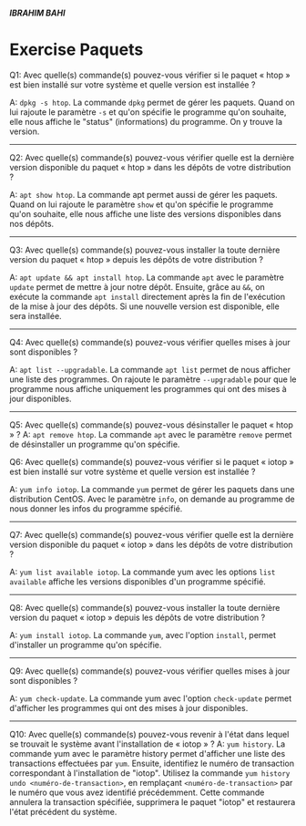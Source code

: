 ##### IBRAHIM BAHI
# Exercise Paquets


Q1: Avec quelle(s) commande(s) pouvez-vous vérifier si le paquet « htop » est bien installé sur votre système et quelle version est installée ?

A: `dpkg -s htop`. La commande `dpkg` permet de gérer les paquets. Quand on lui rajoute le paramètre `-s` et qu'on spécifie le programme qu'on souhaite, elle nous affiche le "status" (informations) du programme. On y trouve la version.

---

Q2: Avec quelle(s) commande(s) pouvez-vous vérifier quelle est la dernière version disponible du paquet « htop » dans les dépôts de votre distribution ?

A: `apt show htop`. La commande apt permet aussi de gérer les paquets. Quand on lui rajoute le paramètre `show` et qu'on spécifie le programme qu'on souhaite, elle nous affiche une liste des versions disponibles dans nos dépôts.

---

Q3: Avec quelle(s) commande(s) pouvez-vous installer la toute dernière version du paquet « htop » depuis les dépôts de votre distribution ?

A: `apt update && apt install htop`. La commande `apt` avec le paramètre `update` permet de mettre à jour notre dépôt. Ensuite, grâce au `&&`, on exécute la commande `apt install` directement après la fin de l'exécution de la mise à jour des dépôts. Si une nouvelle version est disponible, elle sera installée.

---

Q4: Avec quelle(s) commande(s) pouvez-vous vérifier quelles mises à jour sont disponibles ?

A: `apt list --upgradable`. La commande `apt list` permet de nous afficher une liste des programmes. On rajoute le paramètre `--upgradable` pour que le programme nous affiche uniquement les programmes qui ont des mises à jour disponibles.

---

Q5: Avec quelle(s) commande(s) pouvez-vous désinstaller le paquet « htop » ?
A: `apt remove htop`. La commande `apt` avec le paramètre `remove` permet de désinstaller un programme qu'on spécifie.

Q6: Avec quelle(s) commande(s) pouvez-vous vérifier si le paquet « iotop » est bien installé sur votre système et quelle version est installée ?

A: `yum info iotop`. La commande `yum` permet de gérer les paquets dans une distribution CentOS. Avec le paramètre `info`, on demande au programme de nous donner les infos du programme spécifié.

---

Q7: Avec quelle(s) commande(s) pouvez-vous vérifier quelle est la dernière version disponible du paquet « iotop » dans les dépôts de votre distribution ?

A: `yum list available iotop`. La commande yum avec les options `list available` affiche les versions disponibles d'un programme spécifié.

---

Q8: Avec quelle(s) commande(s) pouvez-vous installer la toute dernière version du paquet « iotop » depuis les dépôts de votre distribution ?

A: `yum install iotop`. La commande `yum`, avec l'option `install`, permet d'installer un programme qu'on spécifie.

---

Q9: Avec quelle(s) commande(s) pouvez-vous vérifier quelles mises à jour sont disponibles ?

A: `yum check-update`. La commande yum avec l'option `check-update` permet d'afficher les programmes qui ont des mises à jour disponibles.

---

Q10: Avec quelle(s) commande(s) pouvez-vous revenir à l'état dans lequel se trouvait le système avant l'installation de « iotop » ?
A: `yum history`. La commande yum avec le paramètre history permet d'afficher une liste des transactions effectuées par `yum`.
Ensuite, identifiez le numéro de transaction correspondant à l'installation de "iotop".
Utilisez la commande `yum history undo <numéro-de-transaction>`, en remplaçant `<numéro-de-transaction>` par le numéro que vous avez identifié précédemment.
Cette commande annulera la transaction spécifiée, supprimera le paquet "iotop" et restaurera l'état précédent du système.